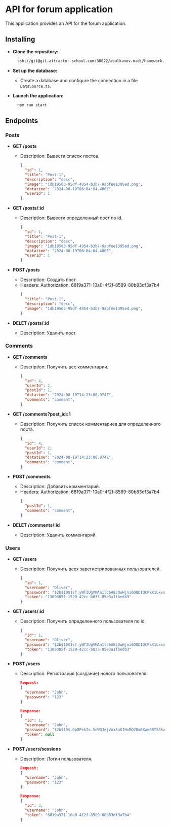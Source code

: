 # API for forum application

This application provides an API for the forum application.

## Installing

- **Clone the repository:**

  ```bash
    ssh://git@git.attractor-school.com:30022/abulkanov.madi/homework-92.git
  ```

- **Set up the database:**
  - Create a database and configure the connection in a file `DataSource.ts`.

- **Launch the application:**
  ```bash
    npm run start
  ```

## Endpoints

### Posts

- **GET /posts**
  - Description: Вывести список постов.
    ```json
    {
      "id": 1,
      "title": "Post-1",
      "description": "desc",
      "image": "1db19503-95df-4954-b3b7-9abfee1395ed.png",
      "datatime": "2024-08-19T06:04:04.400Z",
      "userId": 1
    }
    ```

- **GET /posts/:id**
  - Description: Вывести определенный пост по id.
    ```json
    {
      "id": 1,
      "title": "Post-1",
      "description": "desc",
      "image": "1db19503-95df-4954-b3b7-9abfee1395ed.png",
      "datatime": "2024-08-19T06:04:04.400Z",
      "userId": 1
    }
    ```

- **POST /posts**
  - Description: Создать пост.
  - Headers: Authorization: 6819a371-10a0-4f2f-8589-80b83df3a7b4
    ```json
    {
      "title": "Post-1",
      "description": "desc",
      "image": "1db19503-95df-4954-b3b7-9abfee1395ed.png",
    }
    ```

- **DELET /posts/:id**
  - Description: Удалить пост.

### Comments

- **GET /comments**
  - Description: Получить все комментарии.
    ```json
    {
      "id": 4,
      "userId": 2,
      "postId": 1,
      "datatime": "2024-08-19T14:23:00.974Z",
      "comments": "comment",
    }
    ```

- **GET /comments?post_id=1**
  - Description: Получить список комментариев для определенного поста.
    ```json
    {
      "id": 4,
      "userId": 2,
      "postId": 1,
      "datatime": "2024-08-19T14:23:00.974Z",
      "comments": "comment",
    }
    ```

- **POST /comments**
  - Description: Добавить комментарий.
  - Headers: Authorization: 6819a371-10a0-4f2f-8589-80b83df3a7b4
    ```json
    {
      "postId": 1,
      "comments": "comment",
    }
    ```

- **DELET /comments/:id**
  - Description: Удалить комментарий.

### Users

- **GET /users**
  - Description: Получить всех зарегистрированных пользователей.
    ```json
    {
      "id": 1,
      "username": "Oliver",
      "password": "$2b$10$1sf.yWTIUgVMAnIlc6AEzOwHjni6DQDIQCPxX1Lxxskw0WqIt3jLW",
      "token": "1309305f-1520-42cc-b035-85e3a1fbedb3"
    }
    ```

- **GET /users/:id**
  - Description: Получить определенного пользователя по id.
    ```json
    {
      "id": 1,
      "username": "Oliver",
      "password": "$2b$10$1sf.yWTIUgVMAnIlc6AEzOwHjni6DQDIQCPxX1Lxxskw0WqIt3jLW",
      "token": "1309305f-1520-42cc-b035-85e3a1fbedb3"
    }
    ```

- **POST /users**
  - Description: Регистрация (создание) нового пользователя.
    ```json
    Request:
    {
      "username": "John",
      "password": "123"
    }
    ```

    ```json
    Response:
    {
      "id": 1,
      "username": "John",
      "password": "$2b$10$.Qp8PekIs.SeWQJejVox3uKIHxMQ2DmBXwm0BYS8kxJq1GS.VSK0i",
      "token": null
    }
    ```

- **POST /users/sessions**
  - Description: Логин пользователя.
    ```json
    Request:
    {
      "username": "John",
      "password": "123"
    }
    ```
    
    ```json
    Response:
    {
      "id": 3,
      "username": "John",
      "token": "6819a371-10a0-4f2f-8589-80b83df3a7b4"
    }
    ```